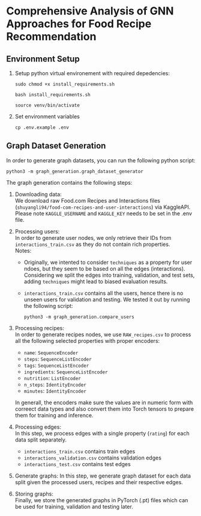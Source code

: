 # Comprehensive Analysis of GNN Approaches for Food Recipe Recommendation

## Environment Setup
1) Setup python virtual environement with required depedencies:
    ```
    sudo chmod +x install_requirements.sh

    bash install_requirements.sh

    source venv/bin/activate
    ```

2) Set environment variables
    ```
    cp .env.example .env
    ```

## Graph Dataset Generation
In order to generate graph datasets, you can run the following python script:
```
python3 -m graph_generation.graph_dataset_generator
``` 

The graph generation contains the following steps:  
1. Downloading data:  
    We download raw Food.com Recipes and Interactions files (`shuyangli94/food-com-recipes-and-user-interactions`) via KaggleAPI.  
    Please note `KAGGLE_USERNAME` and `KAGGLE_KEY` needs to be set in the .env file.

2. Processing users:  
    In order to generate user nodes, we only retrieve their IDs from `interactions_train.csv` as they do not contain rich properties.  
    Notes:
    - Originally, we intented to consider `techniques` as a property for user ndoes, but they seem to be based on all the edges (interactions). Considering we split the edges into training, validation, and test sets, adding `techniques` might lead to biased evaluation results.

    - `interactions_train.csv` contains all the users, hence there is no unseen users for validation and testing. We tested it out by running the following script:
        ```
        python3 -m graph_generation.compare_users
        ```

3. Processing recipes:   
    In order to generate recipes nodes, we use `RAW_recipes.csv` to process all the following selected properties with proper encoders:
    - `name`: `SequenceEncoder`
    - `steps`: `SequenceListEncoder`
    - `tags`: `SequenceListEncoder`
    - `ingredients`: `SequenceListEncoder`
    - `nutrition`: `ListEncoder`
    - `n_steps`: `IdentityEncoder`
    - `minutes`: `IdentityEncoder`  

    In generall, the encoders make sure the values are in numeric form with correect data types and also convert them into Torch tensors to prepare them for training and inference.

4. Processing edges:  
    In this step, we process edges with a single property (`rating`) for each data split separately. 
    - `interactions_train.csv` contains train edges
    - `interactions_validation.csv` contains validation edges   
    - `interactions_test.csv` contains test edges   

5. Generate graphs:
    In this step, we generate graph dataset for each data split given the processed users, recipes and their respective edges.

6. Storing graphs:  
    Finally, we store the generated graphs in PyTorch (.pt) files which can be used for training, validation and testing later. 